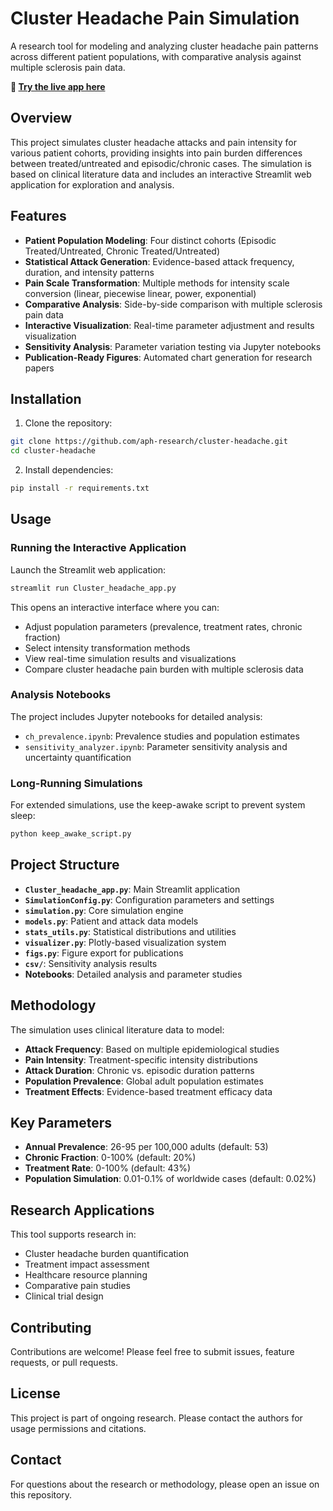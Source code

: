 # Cluster Headache Pain Simulation

A research tool for modeling and analyzing cluster headache pain patterns across different patient populations, with comparative analysis against multiple sclerosis pain data.

**🚀 [Try the live app here](https://ch-burden.streamlit.app/)**

## Overview

This project simulates cluster headache attacks and pain intensity for various patient cohorts, providing insights into pain burden differences between treated/untreated and episodic/chronic cases. The simulation is based on clinical literature data and includes an interactive Streamlit web application for exploration and analysis.

## Features

- **Patient Population Modeling**: Four distinct cohorts (Episodic Treated/Untreated, Chronic Treated/Untreated)
- **Statistical Attack Generation**: Evidence-based attack frequency, duration, and intensity patterns
- **Pain Scale Transformation**: Multiple methods for intensity scale conversion (linear, piecewise linear, power, exponential)
- **Comparative Analysis**: Side-by-side comparison with multiple sclerosis pain data
- **Interactive Visualization**: Real-time parameter adjustment and results visualization
- **Sensitivity Analysis**: Parameter variation testing via Jupyter notebooks
- **Publication-Ready Figures**: Automated chart generation for research papers

## Installation

1. Clone the repository:
```bash
git clone https://github.com/aph-research/cluster-headache.git
cd cluster-headache
```

2. Install dependencies:
```bash
pip install -r requirements.txt
```

## Usage

### Running the Interactive Application

Launch the Streamlit web application:

```bash
streamlit run Cluster_headache_app.py
```

This opens an interactive interface where you can:
- Adjust population parameters (prevalence, treatment rates, chronic fraction)
- Select intensity transformation methods
- View real-time simulation results and visualizations
- Compare cluster headache pain burden with multiple sclerosis data

### Analysis Notebooks

The project includes Jupyter notebooks for detailed analysis:

- `ch_prevalence.ipynb`: Prevalence studies and population estimates
- `sensitivity_analyzer.ipynb`: Parameter sensitivity analysis and uncertainty quantification

### Long-Running Simulations

For extended simulations, use the keep-awake script to prevent system sleep:

```bash
python keep_awake_script.py
```

## Project Structure

- **`Cluster_headache_app.py`**: Main Streamlit application
- **`SimulationConfig.py`**: Configuration parameters and settings
- **`simulation.py`**: Core simulation engine
- **`models.py`**: Patient and attack data models
- **`stats_utils.py`**: Statistical distributions and utilities
- **`visualizer.py`**: Plotly-based visualization system
- **`figs.py`**: Figure export for publications
- **`csv/`**: Sensitivity analysis results
- **Notebooks**: Detailed analysis and parameter studies

## Methodology

The simulation uses clinical literature data to model:

- **Attack Frequency**: Based on multiple epidemiological studies
- **Pain Intensity**: Treatment-specific intensity distributions
- **Attack Duration**: Chronic vs. episodic duration patterns
- **Population Prevalence**: Global adult population estimates
- **Treatment Effects**: Evidence-based treatment efficacy data

## Key Parameters

- **Annual Prevalence**: 26-95 per 100,000 adults (default: 53)
- **Chronic Fraction**: 0-100% (default: 20%)
- **Treatment Rate**: 0-100% (default: 43%)
- **Population Simulation**: 0.01-0.1% of worldwide cases (default: 0.02%)

## Research Applications

This tool supports research in:
- Cluster headache burden quantification
- Treatment impact assessment
- Healthcare resource planning
- Comparative pain studies
- Clinical trial design

## Contributing

Contributions are welcome! Please feel free to submit issues, feature requests, or pull requests.

## License

This project is part of ongoing research. Please contact the authors for usage permissions and citations.

## Contact

For questions about the research or methodology, please open an issue on this repository.